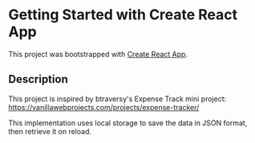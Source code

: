 # Getting Started with Create React App

This project was bootstrapped with [Create React App](https://github.com/facebook/create-react-app).

## Description

This project is inspired by btraversy's Expense Track mini project: https://vanillawebprojects.com/projects/expense-tracker/

This implementation uses local storage to save the data in JSON format, then retrieve it on reload.
